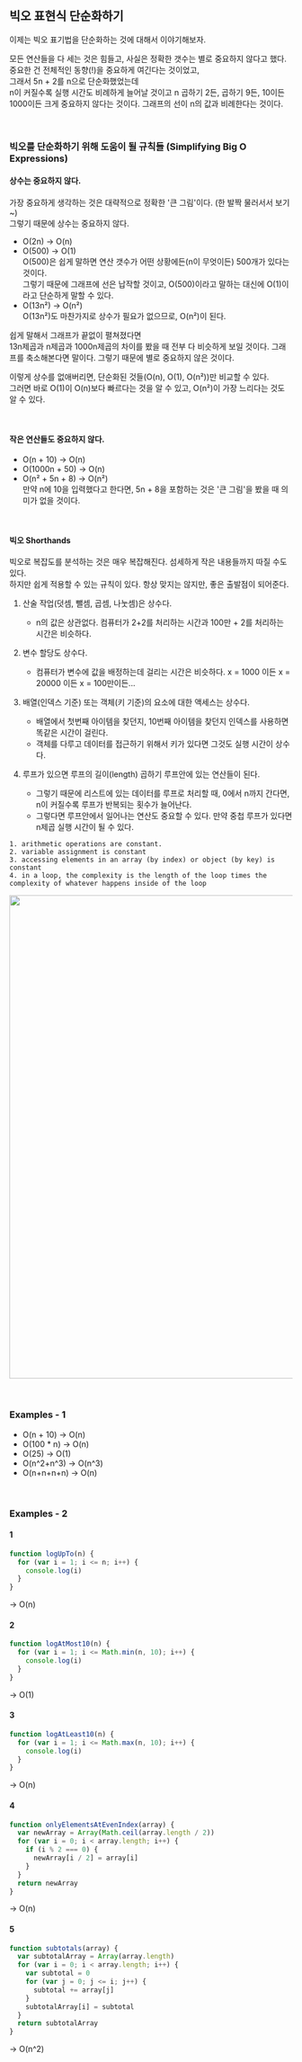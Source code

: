 ## 빅오 표현식 단순화하기

이제는 빅오 표기법을 단순화하는 것에 대해서 이야기해보자.<br />

모든 연산들을 다 세는 것은 힘들고, 사실은 정확한 갯수는 별로 중요하지 않다고 했다.<br />
중요한 건 전체적인 동향(!)을 중요하게 여긴다는 것이었고,<br />
그래서 5n + 2를 n으로 단순화했었는데<br />
n이 커질수록 실행 시간도 비례하게 늘어날 것이고 n 곱하기 2든, 곱하기 9든, 10이든 1000이든 크게 중요하지 않다는 것이다. 그래프의 선이 n의 값과 비례한다는 것이다.

<br />

### 빅오를 단순화하기 위해 도움이 될 규칙들 (Simplifying Big O Expressions)

#### 상수는 중요하지 않다.

가장 중요하게 생각하는 것은 대략적으로 정확한 '큰 그림'이다. (한 발짝 물러서서 보기~)<br />
그렇기 때문에 상수는 중요하지 않다.<br />

- O(2n) → O(n)
- O(500) → O(1)<br />
  O(500)은 쉽게 말하면 연산 갯수가 어떤 상황에든(n이 무엇이든) 500개가 있다는 것이다.<br />
  그렇기 때문에 그래프에 선은 납작할 것이고, O(500)이라고 말하는 대신에 O(1)이라고 단순하게 말할 수 있다.<br />
- O(13n²) → O(n²)<br />
  O(13n²)도 마찬가지로 상수가 필요가 없으므로, O(n²)이 된다.<br />

쉽게 말해서 그래프가 끝없이 펼쳐졌다면<br />
13n제곱과 n제곱과 1000n제곱의 차이를 봤을 때 전부 다 비슷하게 보일 것이다. 그래프를 축소해본다면 말이다. 그렇기 때문에 별로 중요하지 않은 것이다.<br />

이렇게 상수를 없애버리면, 단순화된 것들(O(n), O(1), O(n²))만 비교할 수 있다.<br />
그러면 바로 O(1)이 O(n)보다 빠르다는 것을 알 수 있고, O(n²)이 가장 느리다는 것도 알 수 있다.

<br />

#### 작은 연산들도 중요하지 않다.

- O(n + 10) → O(n)
- O(1000n + 50) → O(n)
- O(n² + 5n + 8) → O(n²)<br />
  만약 n에 10을 입력했다고 한다면, 5n + 8을 포함하는 것은 '큰 그림'을 봤을 때 의미가 없을 것이다.

<br />

#### 빅오 Shorthands

빅오로 복잡도를 분석하는 것은 매우 복잡해진다. 섬세하게 작은 내용들까지 따질 수도 있다.<br />
하지만 쉽게 적용할 수 있는 규칙이 있다. 항상 맞지는 않지만, 좋은 출발점이 되어준다.<br />

1. 산술 작업(덧셈, 뺄셈, 곱셈, 나눗셈)은 상수다.

   - n의 값은 상관없다. 컴퓨터가 2+2를 처리하는 시간과 100만 + 2를 처리하는 시간은 비슷하다.

2. 변수 할당도 상수다.

   - 컴퓨터가 변수에 값을 배정하는데 걸리는 시간은 비슷하다. x = 1000 이든 x = 20000 이든 x = 100만이든...

3. 배열(인덱스 기준) 또는 객체(키 기준)의 요소에 대한 액세스는 상수다.

   - 배열에서 첫번째 아이템을 찾던지, 10번째 아이템을 찾던지 인덱스를 사용하면 똑같은 시간이 걸린다.
   - 객체를 다루고 데이터를 접근하기 위해서 키가 있다면 그것도 실행 시간이 상수다.

4. 루프가 있으면 루프의 길이(length) 곱하기 루프안에 있는 연산들이 된다.

   - 그렇기 때문에 리스트에 있는 데이터를 루프로 처리할 때, 0에서 n까지 간다면, n이 커질수록 루프가 반복되는 횟수가 늘어난다.
   - 그렇다면 루프안에서 일어나는 연산도 중요할 수 있다. 만약 중첩 루프가 있다면 n제곱 실행 시간이 될 수 있다.

```
1. arithmetic operations are constant.
2. variable assignment is constant
3. accessing elements in an array (by index) or object (by key) is constant
4. in a loop, the complexity is the length of the loop times the complexity of whatever happens inside of the loop
```

<img width="860" src="https://user-images.githubusercontent.com/19165916/208297951-5a5a7db3-9d90-4963-9e65-d58b36e89521.png"><br />

<br />

### Examples - 1

- O(n + 10) → O(n)
- O(100 \* n) → O(n)
- O(25) → O(1)
- O(n^2+n^3) → O(n^3)
- O(n+n+n+n) → O(n)

<br />

### Examples - 2

#### 1

```js
function logUpTo(n) {
  for (var i = 1; i <= n; i++) {
    console.log(i)
  }
}
```

→ O(n)

#### 2

```js
function logAtMost10(n) {
  for (var i = 1; i <= Math.min(n, 10); i++) {
    console.log(i)
  }
}
```

→ O(1)

#### 3

```js
function logAtLeast10(n) {
  for (var i = 1; i <= Math.max(n, 10); i++) {
    console.log(i)
  }
}
```

→ O(n)

#### 4

```js
function onlyElementsAtEvenIndex(array) {
  var newArray = Array(Math.ceil(array.length / 2))
  for (var i = 0; i < array.length; i++) {
    if (i % 2 === 0) {
      newArray[i / 2] = array[i]
    }
  }
  return newArray
}
```

→ O(n)

#### 5

```js
function subtotals(array) {
  var subtotalArray = Array(array.length)
  for (var i = 0; i < array.length; i++) {
    var subtotal = 0
    for (var j = 0; j <= i; j++) {
      subtotal += array[j]
    }
    subtotalArray[i] = subtotal
  }
  return subtotalArray
}
```

→ O(n^2)
